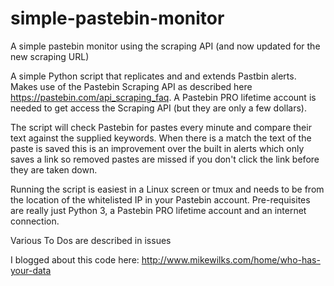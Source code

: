 # simple-pastebin-monitor
A simple pastebin monitor using the scraping API (and now updated for the new scraping URL)

A simple Python script that replicates and and extends Pastbin alerts. Makes use of the Pastebin Scraping API as described here https://pastebin.com/api_scraping_faq. A Pastebin PRO lifetime account is needed to get access the Scraping API (but they are only a few dollars).

The script will check Pastebin for pastes every minute and compare their text against the supplied keywords. When there is a match the text of the paste is saved this is an improvement over the built in alerts which only saves a link so removed pastes are missed if you don't click the link before they are taken down.

Running the script is easiest in a Linux screen or tmux and needs to be from the location of the whitelisted IP in your Pastebin account. Pre-requisites are really just Python 3, a Pastebin PRO lifetime account and an internet connection.

Various To Dos are described in issues 

I blogged about this code here: http://www.mikewilks.com/home/who-has-your-data
